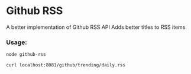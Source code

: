 # Github RSS

A better implementation of Github RSS API
Adds better titles to RSS items

### Usage:

```sh
node github-rss
```

```sh
curl localhost:8081/github/trending/daily.rss
```
